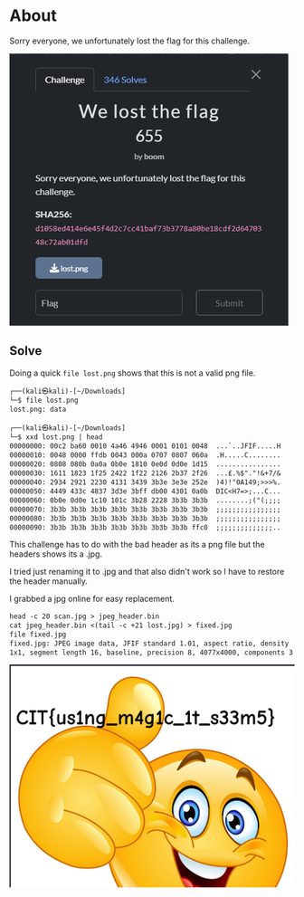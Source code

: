 # About
Sorry everyone, we unfortunately lost the flag for this challenge.

![](../Images/Pasted%20image%2020250428082127.png)

## Solve
Doing a quick `file lost.png` shows that this is not a valid png file.
```
┌──(kali㉿kali)-[~/Downloads]
└─$ file lost.png       
lost.png: data
                                                     
┌──(kali㉿kali)-[~/Downloads]
└─$ xxd lost.png | head
00000000: 00c2 ba60 0010 4a46 4946 0001 0101 0048  ...`..JFIF.....H
00000010: 0048 0000 ffdb 0043 000a 0707 0807 060a  .H.....C........
00000020: 0808 080b 0a0a 0b0e 1810 0e0d 0d0e 1d15  ................
00000030: 1611 1823 1f25 2422 1f22 2126 2b37 2f26  ...£.%$"."!&+7/&
00000040: 2934 2921 2230 4131 3439 3b3e 3e3e 252e  )4)!"0A149;>>>%.
00000050: 4449 433c 4837 3d3e 3bff db00 4301 0a0b  DIC<H7=>;...C...
00000060: 0b0e 0d0e 1c10 101c 3b28 2228 3b3b 3b3b  ........;("(;;;;
00000070: 3b3b 3b3b 3b3b 3b3b 3b3b 3b3b 3b3b 3b3b  ;;;;;;;;;;;;;;;;
00000080: 3b3b 3b3b 3b3b 3b3b 3b3b 3b3b 3b3b 3b3b  ;;;;;;;;;;;;;;;;
00000090: 3b3b 3b3b 3b3b 3b3b 3b3b 3b3b 3b3b ffc0  ;;;;;;;;;;;;;;..
```
This challenge has to do with the bad header as its a png file but the headers shows its a .jpg.

I tried just renaming it to .jpg and that also didn't work so I have to restore the header manually.

I grabbed a jpg online for easy replacement.
```
head -c 20 scan.jpg > jpeg_header.bin
cat jpeg_header.bin <(tail -c +21 lost.jpg) > fixed.jpg
file fixed.jpg     
fixed.jpg: JPEG image data, JFIF standard 1.01, aspect ratio, density 1x1, segment length 16, baseline, precision 8, 4077x4000, components 3
```
![](../Images/Pasted%20image%2020250426002522.png)






